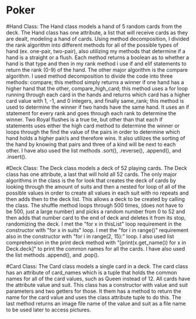 # Poker
#Hand Class:
The Hand class models a hand of 5 random cards from the deck. The Hand class has one attribute, a list that will receive 
cards as they are dealt, modeling a hand of cards. Using method decomposition, I divided the rank algorithm into different
 methods for all of the possible types of hand (ex. one-pair, two-pair), also utilizing my methods that determine if a 
hand is a straight or a flush. Each method returns a boolean as to whether a hand is that type and then in my rank method 
i use if and elif statements to return the rank (0-9) of the hand. The other major algorithm is the compare algorithm. I 
used method decomposition to divide the code into three methods: compare; this method simply returns a winner if one hand 
has a higher hand that the other, compare_high_card; this method uses a for loop running through each card in the hands 
and returns which card has a higher card value with 1, -1, and 0 integers, and finally same_rank; this method is used to 
determine the winner if two hands have the same hand. It uses an if statement for every rank and goes through each rank to
determine the winner. Two Royal flushes is a true tie, but other than that each if statements uses either the high card 
method to determine the winner or loops through the find the value of the pairs in order to determine which hand holds a 
higher pair/s and therefore wins. It also utilizes the sorting of the hand by knowing that pairs and three of a kind will 
be next to each other. I have also used the list methods .sort(), .reverse(), .append(), and .insert(). 

#Deck Class:
The Deck class models a deck of 52 playing cards. The Deck class has one attribute, a last that will hold all 52 cards. The only major algorithms in the class is the for look that creates the deck of cards by looking through the amount of suits and then a nested for loop of all of the possible values in order to create all values in each suit with no repeats and then adds then to the deck list. This allows a deck to be created by calling the class. The shuffle method loops through 500 times, (does not have to be 500, just a large number) and picks a random number from 0 to 52 and then adds that number card to the end of deck and deletes it from its stop, randomizing the deck. I met the  "for x in thisList" loop requirement in the constructor with "for x in suits" loop. I met the "for i in range()" requirement also in the constructor with "for i in range(2, 15):" loop. I also used list comprehension in the print deck method with "[print(x.get_name()) for x in Deck.deck]" to print the common names for all the cards. I have also used the  list methods .append(), and .pop(). 

#Card Class:
The Card class models a single card in a deck. The card class has an attribute of card_names which is a tuple that holds the
common names for all of the card values, such as Queen instead of 12. All cards have the attribute value and suit.
This class has a constructor with value and suit parameters and two getters for those. It them has a method to return 
the name for the card value and uses the class attribute tuple to do this. The last method returns an image file name 
of the value and suit as a file name to be used later to access pictures.


